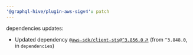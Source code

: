 ```yaml
---
'@graphql-hive/plugin-aws-sigv4': patch
---
```


dependencies updates: 

- Updated dependency [`@aws-sdk/client-sts@^3.856.0` ↗︎](https://www.npmjs.com/package/@aws-sdk/client-sts/v/3.856.0) (from `^3.848.0`, in `dependencies`)

